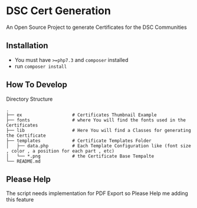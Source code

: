 # DSC Cert Generation 
An Open Source Project to generate Certificates for the DSC Communities

## Installation  
- You must have ```>=php7.3```  and ```composer``` installed 
- run ```composer install``` 

## How To Develop 
Directory Structure
```
.
├── ex                   # Certificates Thumbnail Example
├── fonts                # where You will find the fonts used in the Certificates 
├── lib                  # Here You will find a Classes for generating the Certificate
├── templates            # Certificate Templates Folder 
│   ├── data.php         # Each Template Configuration like (font size , color , a position for each part , etc)
│   └── *.png            # the Certificate Base Tempalte 
└── README.md
```

## Please Help 
The script needs implementation for PDF Export so Please Help me adding this feature 
